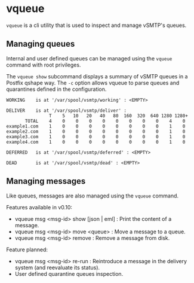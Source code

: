 # vqueue

`vqueue` is a cli utility that is used to inspect and manage vSMTP's queues.

## Managing queues

Internal and user defined queues can be managed using the `vqueue` command with root privileges.

The `vqueue show` subcommand displays a summary of vSMTP queues in a Postfix qshape way. The `-c` option allows vqueue to parse queues and quarantines defined in the configuration.

```shell
WORKING    is at '/var/spool/vsmtp/working' : <EMPTY>

DELIVER    is at '/var/spool/vsmtp/deliver' :
                T    5   10   20   40   80  160  320  640 1280 1280+
       TOTAL    4    0    0    0    0    0    0    0    0    4    0
example1.com    1    0    0    0    0    0    0    0    0    1    0
example2.com    1    0    0    0    0    0    0    0    0    1    0
example3.com    1    0    0    0    0    0    0    0    0    1    0
example4.com    1    0    0    0    0    0    0    0    0    1    0

DEFERRED   is at '/var/spool/vsmtp/deferred' : <EMPTY>

DEAD       is at '/var/spool/vsmtp/dead' : <EMPTY>
```

## Managing messages

Like queues, messages are also managed using the `vqueue` command.

Features available in v0.10:

- vqueue msg \<msg-id\> show [json | eml] : Print the content of a message.
- vqueue msg \<msg-id\> move \<queue\> : Move a message to a queue.
- vqueue msg \<msg-id\> remove : Remove a message from disk.

Feature planned:

- vqueue msg \<msg-id\> re-run : Reintroduce a message in the delivery system (and reevaluate its status).
- User defined quarantine queues inspection.
